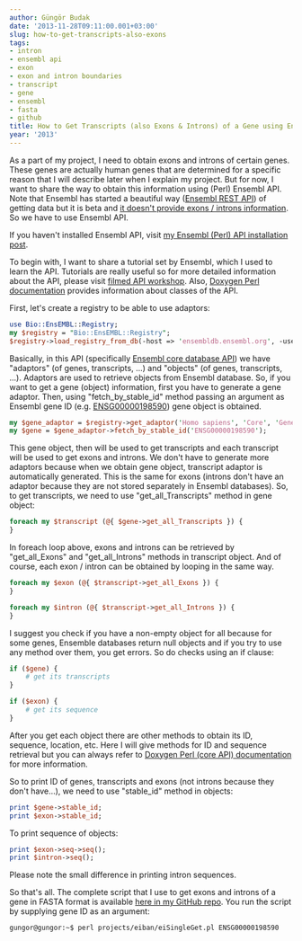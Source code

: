 ```yaml
---
author: Güngör Budak
date: '2013-11-28T09:11:00.001+03:00'
slug: how-to-get-transcripts-also-exons
tags:
- intron
- ensembl api
- exon
- exon and intron boundaries
- transcript
- gene
- ensembl
- fasta
- github
title: How to Get Transcripts (also Exons & Introns) of a Gene using Ensembl API
year: '2013'
---
```


As a part of my project, I need to obtain exons and introns of certain genes. These genes are actually human genes that are determined for a specific reason that I will describe later when I explain my project. But for now, I want to share the way to obtain this information using (Perl) Ensembl API. Note that Ensembl has started a beautiful way (<a href="http://beta.rest.ensembl.org/documentation/user_guide" target="_blank">Ensembl REST API</a>) of getting data but it is beta and <a href="http://www.biostars.org/p/87095/#87129" target="_blank">it doesn't provide exons / introns information</a>. So we have to use Ensembl API.

If you haven't installed Ensembl API, visit <a href="{{ site.baseurl }}{% post_url 2013-11-12-install-ensembl-api-and-bioperl-161-on %}" target="_blank">my Ensembl (Perl) API installation post</a>.

To begin with, I want to share a tutorial set by Ensembl, which I used to learn the API. Tutorials are really useful so for more detailed information about the API, please visit <a href="http://www.ebi.ac.uk/training/online/course/ensembl-filmed-api-workshop" target="_blank">filmed API workshop</a>. Also, <a href="http://www.ensembl.org/info/docs/Doxygen/index.html" target="_blank">Doxygen Perl documentation</a> provides information about classes of the API.

First, let's create a registry to be able to use adaptors:

```perl
use Bio::EnsEMBL::Registry;
my $registry = "Bio::EnsEMBL::Registry";
$registry->load_registry_from_db(-host => 'ensembldb.ensembl.org', -user => 'anonymous');
```

Basically, in this API (specifically <a href="http://www.ensembl.org/info/docs/Doxygen/core-api/index.html" target="_blank">Ensembl core database API</a>) we have "adaptors" (of genes, transcripts, ...) and "objects" (of genes, transcripts, ...). Adaptors are used to retrieve objects from Ensembl database. So, if you want to get a gene (object) information, first you have to generate a gene adaptor. Then, using "fetch_by_stable_id" method passing an argument as Ensembl gene ID (e.g. <a href="http://www.ensembl.org/Homo_sapiens/Gene/Summary?g=ENSG00000198590;r=3:37427760-37476988" target="_blank">ENSG00000198590</a>) gene object is obtained.

```perl
my $gene_adaptor = $registry->get_adaptor('Homo sapiens', 'Core', 'Gene');
my $gene = $gene_adaptor->fetch_by_stable_id('ENSG00000198590');
```

This gene object, then will be used to get transcripts and each transcript will be used to get exons and introns. We don't have to generate more adaptors because when we obtain gene object, transcript adaptor is automatically generated. This is the same for exons (introns don't have an adaptor because they are not stored separately in Ensembl databases). So, to get transcripts, we need to use "get_all_Transcripts" method in gene object:

```perl
foreach my $transcript (@{ $gene->get_all_Transcripts }) {
}
```

In foreach loop above, exons and introns can be retrieved by "get_all_Exons" and "get_all_Introns" methods in transcript object. And of course, each exon / intron can be obtained by looping in the same way.

```perl
foreach my $exon (@{ $transcript->get_all_Exons }) {
}

foreach my $intron (@{ $transcript->get_all_Introns }) {
}
```


I suggest you check if you have a non-empty object for all because for some genes, Ensemble databases return null objects and if you try to use any method over them, you get errors. So do checks using an if clause:

```perl
if ($gene) {
    # get its transcripts
}

if ($exon) {
    # get its sequence
}
```

  
After you get each object there are other methods to obtain its ID, sequence, location, etc. Here I will give methods for ID and sequence retrieval but you can always refer to <a href="http://www.ensembl.org/info/docs/Doxygen/core-api/index.html" target="_blank">Doxygen Perl (core API) documentation</a> for more information.

So to print ID of genes, transcripts and exons (not introns because they don't have...), we need to use "stable_id" method in objects:

```perl
print $gene->stable_id;
print $exon->stable_id;
```

To print sequence of objects:

```perl
print $exon->seq->seq();
print $intron->seq();
```

Please note the small difference in printing intron sequences.

So that's all. The complete script that I use to get exons and introns of a gene in FASTA format is available <a href="https://github.com/gungorbudak/eiban-metubin/blob/master/eiSingleGet.pl" target="_blank">here in my GitHub repo</a>. You run the script by supplying gene ID as an argument:

```bash
gungor@gungor:~$ perl projects/eiban/eiSingleGet.pl ENSG00000198590
```
